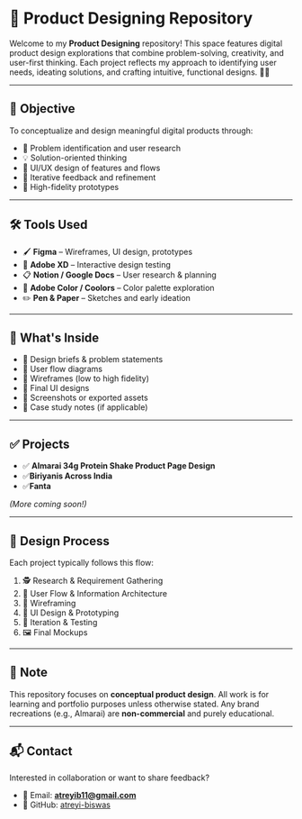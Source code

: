 # 🧩 Product Designing Repository

Welcome to my **Product Designing** repository! This space features digital product design explorations that combine problem-solving, creativity, and user-first thinking. Each project reflects my approach to identifying user needs, ideating solutions, and crafting intuitive, functional designs. 🎯🎨

---

## 🎯 Objective

To conceptualize and design meaningful digital products through:

- 🧠 Problem identification and user research  
- 💡 Solution-oriented thinking  
- 🎨 UI/UX design of features and flows  
- 🔁 Iterative feedback and refinement  
- 📱 High-fidelity prototypes  

---

## 🛠️ Tools Used

- 🖌️ **Figma** – Wireframes, UI design, prototypes  
- 🎨 **Adobe XD** – Interactive design testing  
- 📋 **Notion / Google Docs** – User research & planning  
- 🌈 **Adobe Color / Coolors** – Color palette exploration  
- ✏️ **Pen & Paper** – Sketches and early ideation

---

## 📁 What's Inside

- 📄 Design briefs & problem statements  
- 🧭 User flow diagrams  
- 📐 Wireframes (low to high fidelity)  
- 🎨 Final UI designs  
- 📸 Screenshots or exported assets  
- 📝 Case study notes (if applicable)

---

## ✅ Projects

- ✅ **Almarai 34g Protein Shake Product Page Design**
- ✅**Biriyanis Across India**
- ✅**Fanta**

*(More coming soon!)*

---

## 🧠 Design Process

Each project typically follows this flow:

1. 🕵️ Research & Requirement Gathering  
2. 🧩 User Flow & Information Architecture  
3. 📝 Wireframing  
4. 🎨 UI Design & Prototyping  
5. 🔁 Iteration & Testing  
6. 🖼️ Final Mockups  

---

## 📌 Note

This repository focuses on **conceptual product design**. All work is for learning and portfolio purposes unless otherwise stated. Any brand recreations (e.g., Almarai) are **non-commercial** and purely educational.

---

## 📬 Contact

Interested in collaboration or want to share feedback?

- 📧 Email: **atreyib11@gmail.com**  
- 🐙 GitHub: [atreyi-biswas](https://github.com/atreyi-biswas)

